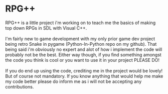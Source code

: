 <h1>RPG++</h1>
RPG++ is a little project i'm working on to teach me the basics of making top down RPGs in SDL with Visual C++.<br><br>
I'm fairly new to game development with my only prior game dev project being retro Snake in pygame (Python-In-Python repo on my github). That being said i'm obviously no expert and alot of how i implement the code will probably not be the best. Either way though, if you find something amongst the code you think is cool or you want to use it in your project PLEASE DO!<br><br>
If you do end up using the code, crediting me in the project would be lovely! But of course not mandatory. If you know anything that would help me make my code better please do inform me as i will not be accepting any contributions.
